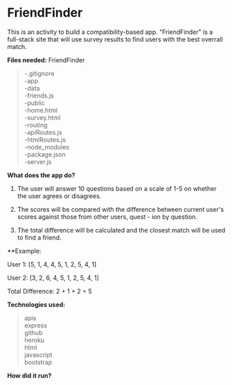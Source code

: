 # FriendFinder

This is an activity to build a compatibility-based app.  "FriendFinder" is a full-stack site that will use survey results to find users with the best overrall match.

**Files needed:**
FriendFinder
>-.gitignore  
>-app  
>-data  
>-friends.js  
>-public  
>-home.html  
>-survey.html  
>-routing  
>-apiRoutes.js  
>-htmlRoutes.js  
>-node_modules  
>-package.json  
>-server.js

**What does the app do?**

1. The user will answer 10 questions based on a scale of 1-5 on whether the user agrees or disagrees.

2. The scores will be compared with  the difference between current user's scores against those from other users, quest    - ion by question.

3. The total difference will be calculated and the closest match will be used to find a friend.

**Example:

User 1: [5, 1, 4, 4, 5, 1, 2, 5, 4, 1]

User 2: [3, 2, 6, 4, 5, 1, 2, 5, 4, 1]

Total Difference: 2 + 1 + 2 = 5

**Technologies used:**
>apis  
>express  
>github  
>heroku  
>html  
>javascript  
>bootstrap

**How did it run?**